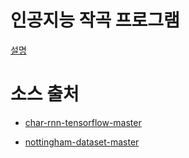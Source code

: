 # 인공지능 작곡 프로그램

[설명](https://projectkys.github.io/)



# 소스 출처

- [char-rnn-tensorflow-master](https://github.com/solaris33/char-rnn-tensorflow/)

- [nottingham-dataset-master](https://github.com/jukedeck/nottingham-dataset)